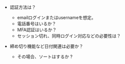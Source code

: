 - 認証方法は？
  - emailログインまたはusernameを想定。
  - 電話番号はいるか？
  - MFA認証はいるか？
  - セッション切れ、同時ログイン対応などの必要性は？

- 締め切り機能など日付関連は必要か？
  - その場合、ソートはするか ?